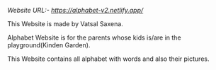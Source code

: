 *Website URL:- https://alphabet-v2.netlify.app/*

This Website is made by Vatsal Saxena.

Alphabet Website is for the parents whose kids is/are in the playground(Kinden Garden).

This Website contains all alphabet with words and also their pictures.